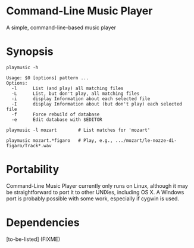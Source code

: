 Command-Line Music Player
===============

A simple, command-line-based music player

Synopsis
===============

    playmusic -h

    Usage: $0 [options] pattern ...
    Options:
      -l      List (and play) all matching files
      -L      List, but don't play, all matching files
      -i      display Information about each selected file
      -I      display Information about (but don't play) each selected file
      -f      Force rebuild of database
      -e      Edit database with $EDITOR

    playmusic -l mozart        # List matches for 'mozart'

    playmusic mozart.*figaro   # Play, e.g., .../mozart/le-nozze-di-figaro/Track*.wav


Portability
===============

Command-Line Music Player currently only runs on Linux, although it may be
straightforward to port it to other UNIXes, including OS X.  A Windows port
is probably possible with some work, especially if cygwin is used.


Dependencies
===============

[to-be-listed] (FIXME)
